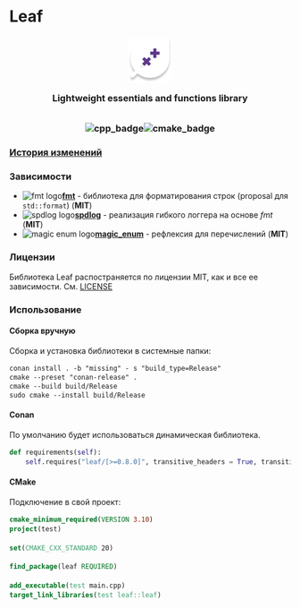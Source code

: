 # Leaf
<h3 align="center">
    <img src="./docs/images/logo2.png" alt=""/><br/>
    <img src="https://raw.githubusercontent.com/catppuccin/catppuccin/main/assets/misc/transparent.png" height="30" width="0px"/>
    Lightweight essentials and functions library
    <img src="https://raw.githubusercontent.com/catppuccin/catppuccin/main/assets/misc/transparent.png" height="30" width="0px"/><br/>
    <img src="https://raw.githubusercontent.com/catppuccin/catppuccin/main/assets/misc/transparent.png" height="30" width="0px"/><br/>
    <img src="https://img.shields.io/badge/C%2B%2B-00599C?style=for-the-badge&logo=c%2B%2B&logoColor=white" alt="cpp_badge"/><img src="https://img.shields.io/badge/CMake-064F8C?style=for-the-badge&logo=cmake&logoColor=white" alt="cmake_badge"/>
</h3>


### [История изменений](./CHANGELOG.md)

### Зависимости

- ![fmt logo](https://avatars.githubusercontent.com/u/7280830?s=16&v=4)[**fmt**](https://github.com/fmtlib/fmt) - библиотека для форматирования строк (proposal для `std::format`) (**MIT**)
- ![spdlog logo](https://avatars.githubusercontent.com/u/6052198?s=16&v=4)[**spdlog**](https://github.com/gabime/spdlog) - реализация гибкого логгера на основе *fmt* (**MIT**)
- ![magic enum logo](https://avatars.githubusercontent.com/u/7997966?s=16&v=4)[**magic_enum**](https://github.com/Neargye/magic_enum) - рефлексия для перечислений (**MIT**)

### Лицензии

Библиотека Leaf распостраняется по лицензии MIT, как и все ее зависимости. См. [LICENSE](./LICENSE)

### Использование

#### Сборка вручную
Сборка и установка библиотеки в системные папки:
```shell
conan install . -b "missing" - s "build_type=Release"
cmake --preset "conan-release" .
cmake --build build/Release
sudo cmake --install build/Release
```

#### Conan
По умолчанию будет использоваться динамическая библиотека.
```py
def requirements(self):
    self.requires("leaf/[>=0.8.0]", transitive_headers = True, transitive_libs=True)
```

#### CMake
Подключение в свой проект:
```cmake
cmake_minimum_required(VERSION 3.10)
project(test)

set(CMAKE_CXX_STANDARD 20)

find_package(leaf REQUIRED)

add_executable(test main.cpp)
target_link_libraries(test leaf::leaf)
```